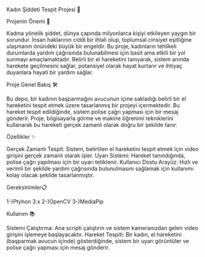 Kadın Şiddeti Tespit Projesi 📢

Projenin Önemi 🌟

Kadına yönelik şiddet, dünya çapında milyonlarca kişiyi etkileyen yaygın bir sorundur. İnsan haklarının ciddi bir ihlali olup, toplumsal cinsiyet eşitliğine ulaşmanın önündeki büyük bir engeldir. Bu proje, kadınların tehlikeli durumlarda yardım çağrısında bulunabilmesi için basit ama etkili bir yol sunmayı amaçlamaktadır. Belirli bir el hareketini tanıyarak, sistem anında harekete geçilmesini sağlar, potansiyel olarak hayat kurtarır ve ihtiyaç duyanlara hayati bir yardım sağlar.

Proje Genel Bakış 🛠️

Bu depo, bir kadının başparmağını avucunun içine sakladığı belirli bir el hareketini tespit etmek üzere tasarlanmış bir projeyi içermektedir. Bu hareket tespit edildiğinde, sistem polise çağrı yapması için bir mesaj gönderir. Proje, bilgisayarla görme ve makine öğrenimi tekniklerini kullanarak bu hareketi gerçek zamanlı olarak doğru bir şekilde tanır.

Özellikler ✨

Gerçek Zamanlı Tespit: Sistem, belirtilen el hareketini tespit etmek için video girişini gerçek zamanlı olarak işler.
Uyarı Sistemi: Hareket tanındığında, polise çağrı yapılması için bir uyarı tetiklenir.
Kullanıcı Dostu Arayüz: Hızlı ve verimli bir şekilde yardım çağrısında bulunulmasını sağlamak için kullanımı kolay olacak şekilde tasarlanmıştır.

Gereksinimler📋

1-)Ptyhon 3.x
2-)OpenCV
3-)MediaPip

Kullanım 📚

Sistemi Çalıştırma: Ana scripti çalıştırın ve sistem kameranızdan gelen video girişini işlemeye başlayacaktır.
Hareket Tespiti: Bir kadın, el hareketini (başparmak avucun içinde) gösterdiğinde, sistem bir uyarı görüntüler ve polise çağrı yapması için mesaj gönderir.
